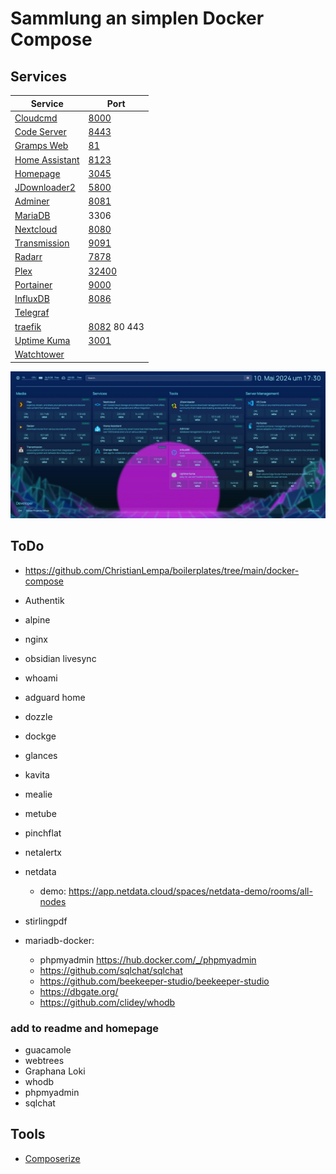 # Sammlung an simplen Docker Compose

## Services

| Service                                                               | Port                                 |
| --------------------------------------------------------------------- | ------------------------------------ |
| [Cloudcmd](https://cloudcmd.io/)                                      | [8000](http://localhost:8000)        |
| [Code Server](https://github.com/linuxserver/docker-code-server)      | [8443](http://localhost:8443)        |
| [Gramps Web](https://www.grampsweb.org/)                              | [81](http://localhost:81)            |
| [Home Assistant](https://www.home-assistant.io/)                      | [8123](http://localhost:8123)        |
| [Homepage](https://gethomepage.dev)                                   | [3045](http://localhost:3045)        |
| [JDownloader2](https://jdownloader.org/jdownloader2)                  | [5800](http://localhost:5800)        |
| [Adminer](https://www.adminer.org/)                                   | [8081](http://localhost:8081)        |
| [MariaDB](https://mariadb.org/)                                       | 3306                                 |
| [Nextcloud](https://github.com/nextcloud/docker)                      | [8080](http://localhost:8080)        |
| [Transmission](https://github.com/linuxserver/docker-transmission)    | [9091](http://localhost:9091)        |
| [Radarr](https://github.com/linuxserver/docker-radarr)                | [7878](http://localhost:7878)        |
| [Plex](https://github.com/linuxserver/docker-plex)                    | [32400](http://localhost:32400)      |
| [Portainer](https://www.portainer.io/)                                | [9000](http://localhost:9000)        |
| [InfluxDB](https://www.influxdata.com/)                               | [8086](http://localhost:8086)        |
| [Telegraf](https://www.influxdata.com/time-series-platform/telegraf/) |                                      |
| [traefik](https://doc.traefik.io/traefik/)                            | [8082](http://localhost:8082) 80 443 |
| [Uptime Kuma](https://github.com/louislam/uptime-kuma)                | [3001](http://localhost:3001)        |
| [Watchtower](https://containrrr.dev/watchtower/)                      |                                      |

![homepage](homepage.jpg)

## ToDo

- https://github.com/ChristianLempa/boilerplates/tree/main/docker-compose

- Authentik
- alpine
- nginx
- obsidian livesync
- whoami
- adguard home
- dozzle
- dockge
- glances
- kavita
- mealie
- metube
- pinchflat
- netalertx
- netdata
  - demo: https://app.netdata.cloud/spaces/netdata-demo/rooms/all-nodes
- stirlingpdf
- mariadb-docker:
  - phpmyadmin https://hub.docker.com/_/phpmyadmin
  - https://github.com/sqlchat/sqlchat
  - https://github.com/beekeeper-studio/beekeeper-studio
  - https://dbgate.org/
  - https://github.com/clidey/whodb

### add to readme and homepage

- guacamole
- webtrees
- Graphana Loki
- whodb
- phpmyadmin
- sqlchat


## Tools

- [Composerize](https://www.composerize.com/)